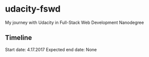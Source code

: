 # udacity-fswd
My journey with Udacity in Full-Stack Web Development Nanodegree

## Timeline
Start date: 4.17.2017
Expected end date: None


